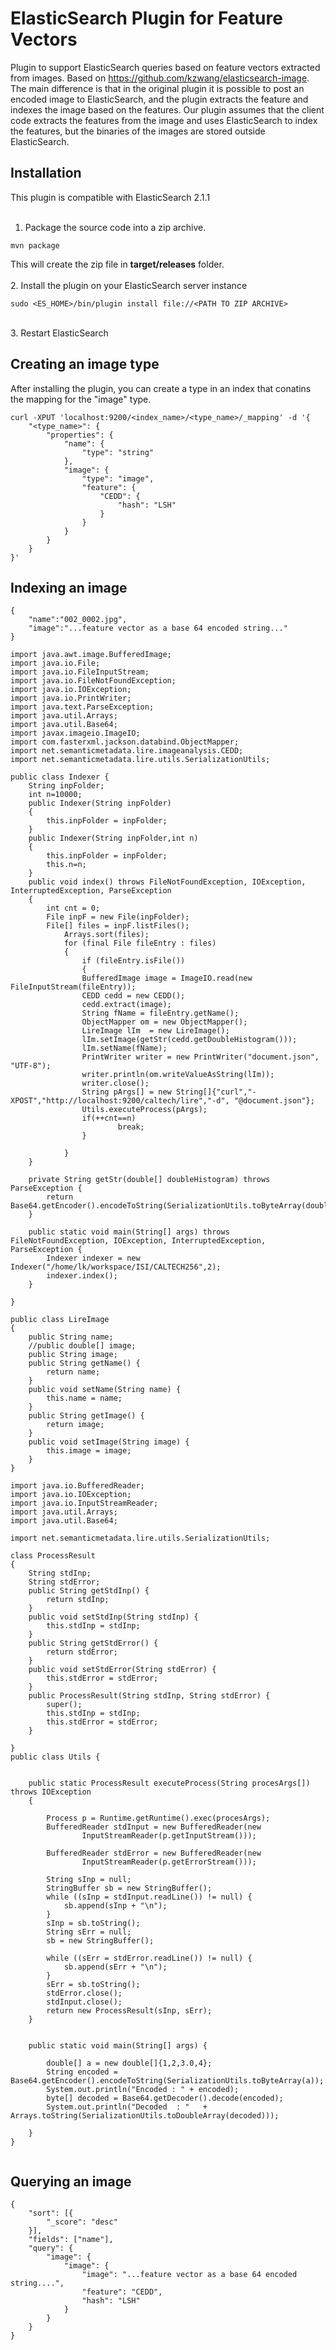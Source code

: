 # ElasticSearch Plugin for Feature Vectors
Plugin to support ElasticSearch queries based on feature vectors extracted from images.
Based on https://github.com/kzwang/elasticsearch-image.
The main difference is that in the original plugin it is possible to post an encoded image to ElasticSearch, and the plugin extracts the feature and indexes the image based on the features.
Our plugin assumes that the client code extracts the features from the image and uses ElasticSearch to index the features, but the binaries of the images are stored outside ElasticSearch.

## Installation
This plugin is  compatible with ElasticSearch 2.1.1 <br/><br/>
1. Package the source code into a zip archive. <br />
```
mvn package
```
This will create the zip file in <b>target/releases</b> folder. <br/><br/>
2. Install the plugin on your ElasticSearch server instance<br />
```
sudo <ES_HOME>/bin/plugin install file://<PATH TO ZIP ARCHIVE>
```
<br/>
3. Restart ElasticSearch<br />


## Creating an image type
After installing the plugin, you can create a type in an index that conatins the mapping for the "image" type.
```
curl -XPUT 'localhost:9200/<index_name>/<type_name>/_mapping' -d '{
    "<type_name>": {
        "properties": {
            "name": {
                "type": "string"
            },
            "image": {
                "type": "image",
                "feature": {
                    "CEDD": {
                        "hash": "LSH"
                    }
                }
            }
        }
    }
}'
```

## Indexing an image
```
{
	"name":"002_0002.jpg",
	"image":"...feature vector as a base 64 encoded string..."
}
```

```
import java.awt.image.BufferedImage;
import java.io.File;
import java.io.FileInputStream;
import java.io.FileNotFoundException;
import java.io.IOException;
import java.io.PrintWriter;
import java.text.ParseException;
import java.util.Arrays;
import java.util.Base64;
import javax.imageio.ImageIO;
import com.fasterxml.jackson.databind.ObjectMapper;
import net.semanticmetadata.lire.imageanalysis.CEDD;
import net.semanticmetadata.lire.utils.SerializationUtils;

public class Indexer {
	String inpFolder;
	int n=10000;
	public Indexer(String inpFolder)
	{
		this.inpFolder = inpFolder;
	}
	public Indexer(String inpFolder,int n)
	{
		this.inpFolder = inpFolder;
		this.n=n;
	}
	public void index() throws FileNotFoundException, IOException, InterruptedException, ParseException
	{
		int cnt = 0;
		File inpF = new File(inpFolder);
		File[] files = inpF.listFiles();
	        Arrays.sort(files);
	        for (final File fileEntry : files) 
	        {
	            if (fileEntry.isFile()) 
	            {
		    	BufferedImage image = ImageIO.read(new FileInputStream(fileEntry));
		    	CEDD cedd = new CEDD();
		    	cedd.extract(image);
		    	String fName = fileEntry.getName();
		    	ObjectMapper om = new ObjectMapper();
		    	LireImage lIm  = new LireImage();
		    	lIm.setImage(getStr(cedd.getDoubleHistogram()));
		    	lIm.setName(fName);
		    	PrintWriter writer = new PrintWriter("document.json", "UTF-8");
				writer.println(om.writeValueAsString(lIm));
				writer.close();
				String pArgs[] = new String[]{"curl","-XPOST","http://localhost:9200/caltech/lire","-d", "@document.json"};
				Utils.executeProcess(pArgs);   
				if(++cnt==n)
			     		break;
	    		}
		
        	}
	}
	
	private String getStr(double[] doubleHistogram) throws ParseException {
		return Base64.getEncoder().encodeToString(SerializationUtils.toByteArray(doubleHistogram));
	}

	public static void main(String[] args) throws FileNotFoundException, IOException, InterruptedException, ParseException {
		Indexer indexer = new Indexer("/home/lk/workspace/ISI/CALTECH256",2);
		indexer.index();
	}
	
}
```

```
public class LireImage
{
	public String name;
	//public double[] image;
	public String image;
	public String getName() {
		return name;
	}
	public void setName(String name) {
		this.name = name;
	}
	public String getImage() {
		return image;
	}
	public void setImage(String image) {
		this.image = image;
	}
}

```

```
import java.io.BufferedReader;
import java.io.IOException;
import java.io.InputStreamReader;
import java.util.Arrays;
import java.util.Base64;

import net.semanticmetadata.lire.utils.SerializationUtils;

class ProcessResult
{
	String stdInp;
	String stdError;
	public String getStdInp() {
		return stdInp;
	}
	public void setStdInp(String stdInp) {
		this.stdInp = stdInp;
	}
	public String getStdError() {
		return stdError;
	}
	public void setStdError(String stdError) {
		this.stdError = stdError;
	}
	public ProcessResult(String stdInp, String stdError) {
		super();
		this.stdInp = stdInp;
		this.stdError = stdError;
	}
	
}
public class Utils {

	
	public static ProcessResult executeProcess(String procesArgs[]) throws IOException
	{
		
		Process p = Runtime.getRuntime().exec(procesArgs);
		BufferedReader stdInput = new BufferedReader(new 
				InputStreamReader(p.getInputStream()));

		BufferedReader stdError = new BufferedReader(new 
				InputStreamReader(p.getErrorStream()));
		
		String sInp = null;
		StringBuffer sb = new StringBuffer();
		while ((sInp = stdInput.readLine()) != null) {
		    sb.append(sInp + "\n");
		}
		sInp = sb.toString();
		String sErr = null;
		sb = new StringBuffer();
		
		while ((sErr = stdError.readLine()) != null) {
			sb.append(sErr + "\n");
		}
		sErr = sb.toString();
		stdError.close();
		stdInput.close();
		return new ProcessResult(sInp, sErr);
	}
	
	
	public static void main(String[] args) {
		
		double[] a = new double[]{1,2,3.0,4};
		String encoded =  Base64.getEncoder().encodeToString(SerializationUtils.toByteArray(a));
		System.out.println("Encoded : " + encoded);
		byte[] decoded = Base64.getDecoder().decode(encoded);
		System.out.println("Decoded  : "   + Arrays.toString(SerializationUtils.toDoubleArray(decoded)));
		
	}
}


```
## Querying an image
```
{
	"sort": [{
		"_score": "desc"
	}],
	"fields": ["name"],
	"query": {
		"image": {
			"image": {
				"image": "...feature vector as a base 64 encoded string....",
				"feature": "CEDD",
				"hash": "LSH"
			}
		}
	}
}
```


